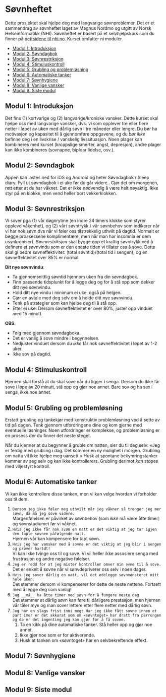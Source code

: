 # Søvnheftet
Dette prosjektet skal hjelpe deg med langvarige søvnproblemer. 
Det er et sammendrag av søvnheftet laget av Magnus Nordmo og utgitt av Norsk Helseinformatikk (NHI). 
Søvnheftet er basert på et selvhjelpskurs som du finner på [nettsidene til nhi.no](https://nhi.no/psykisk-helse/kognitiv-terapi/langvarige-sovnvansker/langvarige-sovnvansker-selvhjelpskurs/). 
Kurset omfatter ni moduler.

* [Modul 1: Introduksjon](./moduler/MODUL-1.md)
* [Modul 2: Søvndagbok](./moduler/MODUL-2.md)
* [Modul 3: Søvnrestriksjon](./moduler/MODUL-3.md)
* [Modul 4: Stimuluskontroll](./moduler/MODUL-4.md)
* [Modul 5: Grubling og problemløsning](./moduler/MODUL-5.md)
* [Modul 6: Automatiske tanker](./moduler/MODUL-6.md)
* [Modul 7: Søvnhygiene](./moduler/MODUL-7.md)
* [Modul 8: Vanlige vansker](./moduler/MODUL-8.md)
* [Modul 9: Siste modul](./moduler/MODUL-9.md)

## Modul 1: Introduksjon

Det fins (1) kortvarige og (2) langvarige/kroniske vansker. Dette kurset skal hjelpe oss med langvarige vansker, dvs. vi som opplever tre eller flere netter i løpet av uken med dårlig søvn i tre måneder eller lengre. Du bør ha motivasjon og kapasitet til å gjennomføre oppgavene, og du _bør ikke_ befinne deg i en livskrise / vanskelig livssituasjon. Noen plager kan kombineres med kurset (kroppslige smerter, angst, depresjon), andre plager kan ikke kombineres (sovnapne, biploar lidelse, osv.).

## Modul 2: Søvndagbok

Appen kan lastes ned for iOS og Android og heter Søvndagbok / Sleep diary. Fyll ut søvndagbok i ei uke før du går videre.. Gjør det om morgenen, rett etter at du har våknet. Det er ikke nødvendig å være helt nøyaktig. Ikke styr på en klokke, men vend heller bort vekkerklokken.

## Modul 3: Søvnrestriksjon

Vi sover pga (1) vår døgnrytme (en indre 24 timers klokke som styrer opplevd våkenhet), og (2) vårt søvntrykk / vår søvnbehov som indikerer når vi har nok søvn dvs når vi føler oss tilstrekkelig uthvilt på dagtid. Normalt er begge prossessene komplimentære, men når man har insomnia er dem usynkronisert. _Søvnrestriksjon_ skal bygge opp et kraftig søvntrykk ved å definere et søvnvindu som er den eneste tiden vi tillater oss å sove. Dette skal gi bedre søvneffektivitet: (total søvntid)/(total tid i sengen), og en søvneffektivitet over 85% er normal.

__Dit nye søvnvindu__:
* Ta gjennomsnittlig søvntid hjennom uken fra din søvndagbok.
* Finn passende tidsplunkt for å legge deg og for å stå opp som dekker ditt nye søvnvindu.
* Hold ditt nye vindu i minimum ei uke, også på helgen.
* Gjør en avtale med deg selv om å holde ditt nye søvnvindu.
* Tenk på strategier som kan hjelpe deg til å stå opp.
* Etter ei uke: Dersom søvneffektivitet er over 80%, juster opp vinduet med 15 minutt.

__OBS__:
* Følg med gjennom søvndagboka.
* Det er vanlig å sove mindre i begynnelsen.
* Nedjuster vinduet dersom du _ikke_ får nok søvneffektivitet i løpet av 1-2 uker.
* Ikke sov på dagtid.

## Modul 4: Stimuluskontroll
Hjernen skal forstå at du skal sove når du ligger i senga.
Dersom du ikke får sove i løpe av 20 minutt, stå opp og gjør noe annet. 
Bare sov og ha sex i senga, ikke noe annet.

## Modul 5: Grubling og problemløsning
Erstatt grubling og tankekjør med konstruktiv problemløsning ved å sette av tid på dagen.
Tenk gjennom utfordringene dine og kom gjerne med eventuelle løsninger.
Noen utfordringer er komplekse, og problemløsning er en prosess der du finner det neste steget.  

Når du kjenner at du begynner å gruble om natten, sier du til deg selv: «Jeg er ferdig med grubling i dag. Det kommer en ny mulighet i morgen. Grubling om natta vil ikke hjelpe meg uansett.»
Husk at spontane bekymringstanker kommer av seg selv og kan ikke kontrollerers. Grubling derimot _kan_ stopes med viljestyrt kontroll.

## Modul 6: Automatiske tanker
Vi kan ikke kontrollere disse tanken, men vi kan velge hvordan vi forholder oss til dem.

1. ```Dersom jeg ikke føler meg uthvilt når jeg våkner så trenger jeg mer søvn, da må jeg sove videre.```  
Morgenfølelsen er påvirket av søvnbehov (som _ikke_ må være åtte timer) og søvnstadiumet før vi våknet.
2. ```Hvis jeg ikke får nok svøn en natt er det viktig at jeg tar igjen den tapte søvnen påfølgende natt.```  
Hjernen vår kan kompensere for tapt søvn. 
3. ```Hvis jeg har vansker med å sovne er det viktig at jeg blir i sengen og prøver hartdt!```  
Vi kan ikke tvinge oss til og sove. Vi vil heller ikke assosiere senga med frustrasjon og andre negative følelser.
4. ```Jeg er redd for at jeg mister kontrollen omver min evne til å sove.```  
Det er enkelt å sovne når vi sønvdepriverer oss selv i noen dager.
5. ```Hvis jeg sover dårlig en natt, vil det ødelegge søvnmønsteret mitt hele uken.```  
Det stemmer dersom vi kompenserer for dette de neste nettene. Fortsett med å legge deg som vanlig!
6. ```Jeg __må__ ha åtte timer med søvn for å fungere neste dag.```  
Det stemmer at dårlig søvn kan føre til dårligere prestasjon, men hjernen vår tåler mye og man sover lettere etter flere netter med dårlig søvn.
7. ```Jeg har en slags frist inni meg: Har jeg ikke fått sovne innen et part imer er det akkurat som om «søvntoget» har dratt fra perrongen og da er det ingenting jeg kan gjør for å få sovne.```  
    1. Ta en kikk på dine automatiske tanker. Stå heller opp og gjør noe annet.
    2. Ikke gjør noe som er for aktiverende.
    3. Husk at tanken om «søvntoget» har en selvbekreftende effekt.
    
## Modul 7: Søvnhygiene

## Modul 8: Vanlige vansker

## Modul 9: Siste modul
